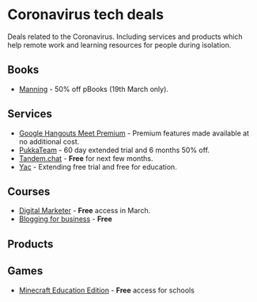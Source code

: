 # Coronavirus tech deals

Deals related to the Coronavirus. Including services and products which help remote work and learning resources for people during isolation.

## Books

* [Manning](https://www.manning.com/) - 50% off pBooks (19th March only).

## Services

* [Google Hangouts Meet Premium](https://meet.google.com) - Premium features made available at no additional cost.
* [PukkaTeam](https://pukkateam.com) - 60 day extended trial and 6 months 50% off.
* [Tandem.chat](https://tandem.chat/coronavirus) - **Free** for next few months.
* [Yac](https://www.yac.com/) - Extending free trial and free for education.

## Courses

* [Digital Marketer](https://www.digitalmarketer.com/lab-plus/) - **Free** access in March.
* [Blogging for business](https://ahrefs.com/academy/blogging-for-business) - **Free**

## Products

## Games

* [Minecraft Education Edition](https://forms.office.com/Pages/ResponsePage.aspx?id=v4j5cvGGr0GRqy180BHbR9aEp4IDUl1Btyk35gpMsipUQThDRTlET0JaVEg3VEVCMFI4Vk81VFdKNi4u) - **Free** access for schools

